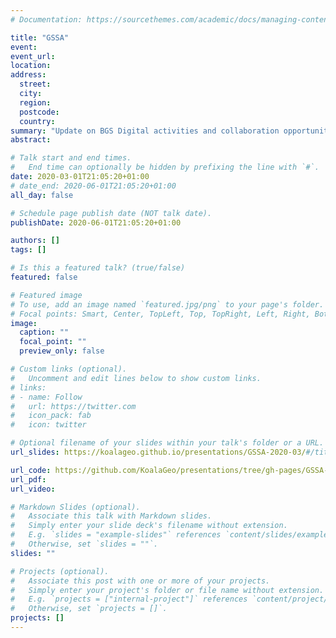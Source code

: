 ```yaml
---
# Documentation: https://sourcethemes.com/academic/docs/managing-content/

title: "GSSA"
event:
event_url:
location:
address:
  street:
  city:
  region:
  postcode:
  country:
summary: "Update on BGS Digital activities and collaboration opportunities"
abstract:

# Talk start and end times.
#   End time can optionally be hidden by prefixing the line with `#`.
date: 2020-03-01T21:05:20+01:00
# date_end: 2020-06-01T21:05:20+01:00
all_day: false

# Schedule page publish date (NOT talk date).
publishDate: 2020-06-01T21:05:20+01:00

authors: []
tags: []

# Is this a featured talk? (true/false)
featured: false

# Featured image
# To use, add an image named `featured.jpg/png` to your page's folder. 
# Focal points: Smart, Center, TopLeft, Top, TopRight, Left, Right, BottomLeft, Bottom, BottomRight.
image:
  caption: ""
  focal_point: ""
  preview_only: false

# Custom links (optional).
#   Uncomment and edit lines below to show custom links.
# links:
# - name: Follow
#   url: https://twitter.com
#   icon_pack: fab
#   icon: twitter

# Optional filename of your slides within your talk's folder or a URL.
url_slides: https://koalageo.github.io/presentations/GSSA-2020-03/#/title

url_code: https://github.com/KoalaGeo/presentations/tree/gh-pages/GSSA-2020-03
url_pdf:
url_video:

# Markdown Slides (optional).
#   Associate this talk with Markdown slides.
#   Simply enter your slide deck's filename without extension.
#   E.g. `slides = "example-slides"` references `content/slides/example-slides.md`.
#   Otherwise, set `slides = ""`.
slides: ""

# Projects (optional).
#   Associate this post with one or more of your projects.
#   Simply enter your project's folder or file name without extension.
#   E.g. `projects = ["internal-project"]` references `content/project/deep-learning/index.md`.
#   Otherwise, set `projects = []`.
projects: []
---
```


